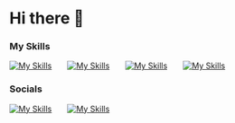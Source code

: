 # Hi there 👋

### My Skills

[![My Skills](https://skillicons.dev/icons?i=html,css,tailwind)](https://skillicons.dev) &nbsp;&nbsp;&nbsp;&nbsp;&nbsp; [![My Skills](https://skillicons.dev/icons?i=js,ts,react,next)](https://skillicons.dev) &nbsp;&nbsp;&nbsp;&nbsp;&nbsp; [![My Skills](https://skillicons.dev/icons?i=postgres,prisma,supabase,nest)](https://skillicons.dev) &nbsp;&nbsp;&nbsp;&nbsp;&nbsp; [![My Skills](https://skillicons.dev/icons?i=solidity,rust)](https://skillicons.dev) &nbsp;&nbsp;&nbsp;&nbsp;&nbsp;
<br/>

### Socials

[![My Skills](https://skillicons.dev/icons?i=linkedin)](https://linkedin.com/in/marioyoussef936) &nbsp;&nbsp;&nbsp;&nbsp;&nbsp; [![My Skills](https://skillicons.dev/icons?i=twitter)](https://twitter.com/MarioY00) &nbsp;&nbsp;&nbsp;&nbsp;&nbsp; 

